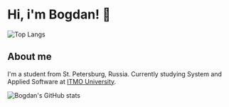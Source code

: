 # Hi, i'm Bogdan! 👋

![Top Langs](https://github-readme-stats.vercel.app/api/top-langs/?username=BZ6&layout=compact&theme=radical)

## About me

I'm a student from St. Petersburg, Russia.
Currently studying System and Applied Software at [ITMO University](https://itmo.ru/).

![Bogdan's GitHub stats](https://github-readme-stats.vercel.app/api?username=BZ6&show_icons=true&theme=radical)


